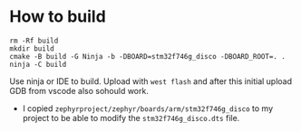 # How to build
```
rm -Rf build
mkdir build
cmake -B build -G Ninja -b -DBOARD=stm32f746g_disco -DBOARD_ROOT=. .
ninja -C build
```

Use ninja or IDE to build. Upload with `west flash` and after this initial upload GDB from vscode also sohould work.

* I copied `zephyrproject/zephyr/boards/arm/stm32f746g_disco` to my project to be able to modify the `stm32f746g_disco.dts` file.